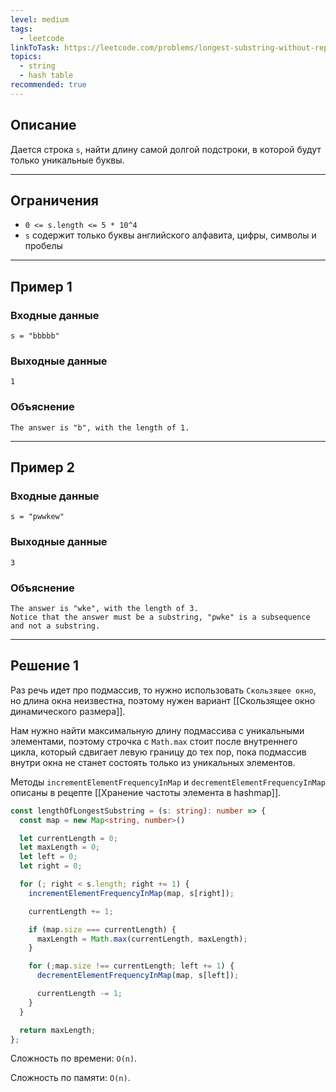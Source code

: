 ```yaml
---
level: medium
tags:
  - leetcode
linkToTask: https://leetcode.com/problems/longest-substring-without-repeating-characters/description/?source=submission-noac
topics:
  - string
  - hash table
recommended: true
---
```

## Описание

Дается строка `s`, найти длину самой долгой подстроки, в которой будут только уникальные буквы.

---
## Ограничения

- `0 <= s.length <= 5 * 10^4`
- `s` содержит только буквы английского алфавита, цифры, символы и пробелы

---
## Пример 1

### Входные данные

```
s = "bbbbb"
```
### Выходные данные

```
1
```
### Объяснение

```
The answer is "b", with the length of 1.
```

---
## Пример 2

### Входные данные

```
s = "pwwkew"
```
### Выходные данные

```
3
```
### Объяснение

```
The answer is "wke", with the length of 3.
Notice that the answer must be a substring, "pwke" is a subsequence and not a substring.
```

---
## Решение 1

Раз речь идет про подмассив, то нужно использовать `Скользящее окно`, но длина окна неизвестна, поэтому нужен вариант [[Скользящее окно динамического размера]].

Нам нужно найти максимальную длину подмассива с уникальными элементами, поэтому строчка с `Math.max` стоит после внутреннего цикла, который сдвигает левую границу до тех пор, пока подмассив внутри окна не станет состоять только из уникальных элементов.

Методы `incrementElementFrequencyInMap` и `decrementElementFrequencyInMap` описаны в рецепте [[Хранение частоты элемента в hashmap]].

```typescript
const lengthOfLongestSubstring = (s: string): number => {
  const map = new Map<string, number>()

  let currentLength = 0;
  let maxLength = 0;
  let left = 0;
  let right = 0;

  for (; right < s.length; right += 1) {
    incrementElementFrequencyInMap(map, s[right]);

    currentLength += 1;

    if (map.size === currentLength) {
      maxLength = Math.max(currentLength, maxLength);
    }

    for (;map.size !== currentLength; left += 1) {
      decrementElementFrequencyInMap(map, s[left]);

      currentLength -= 1;
    }
  }

  return maxLength;
};
```

Сложность по времени: `O(n)`.

Сложность по памяти: `O(n)`.